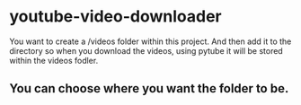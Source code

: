 # youtube-video-downloader
You want to create a /videos folder within this project. And then add it to the directory so when you download the videos, using pytube it will be stored within the videos fodler. 

## You can choose where you want the folder to be.
